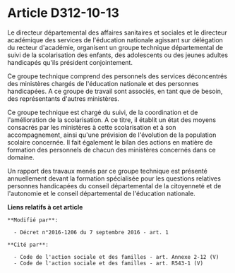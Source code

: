 # Article D312-10-13

Le directeur départemental des affaires sanitaires et sociales et le directeur académique des services de l'éducation
nationale agissant sur délégation du recteur d'académie, organisent un groupe technique départemental de suivi de la
scolarisation des enfants, des adolescents ou des jeunes adultes handicapés qu'ils président conjointement. 

Ce groupe technique comprend des personnels des services déconcentrés des ministères chargés de l'éducation nationale et des
personnes handicapées. A ce groupe de travail sont associés, en tant que de besoin, des représentants d'autres ministères. 

Ce groupe technique est chargé du suivi, de la coordination et de l'amélioration de la scolarisation. A ce titre, il établit
un état des moyens consacrés par les ministères à cette scolarisation et à son accompagnement, ainsi qu'une prévision de
l'évolution de la population scolaire concernée. Il fait également le bilan des actions en matière de formation des
personnels de chacun des ministères concernés dans ce domaine. 

Un rapport des travaux menés par ce groupe technique est présenté annuellement devant la formation spécialisée pour les
questions relatives personnes handicapées du conseil départemental de la citoyenneté et de l'autonomie et le conseil
départemental de l'éducation nationale.

**Liens relatifs à cet article**

	**Modifié par**:

	  - Décret n°2016-1206 du 7 septembre 2016 - art. 1

	**Cité par**:

	  - Code de l'action sociale et des familles - art. Annexe 2-12 (V)
	  - Code de l'action sociale et des familles - art. R543-1 (V)
